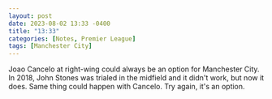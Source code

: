 ```yaml
---
layout: post
date: 2023-08-02 13:33 -0400
title: "13:33"
categories: [Notes, Premier League]
tags: [Manchester City]
---
```


Joao Cancelo at right-wing could always be an option for Manchester City. In 2018, John Stones was trialed in the midfield and it didn't work, but now it does. Same thing could happen with Cancelo. Try again, it's an option.
